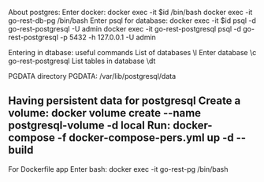 About postgres:
Enter docker:                   docker exec -it $id /bin/bash
                                docker exec -it go-rest-db-pg /bin/bash
Enter psql for database:        docker exec -it $id psql -d go-rest-postgresql -U admin
                                docker exec -it go-rest-postgresql psql -d go-rest-postgresql -p 5432 -h 127.0.0.1 -U admin

Entering in dtabase: useful commands
List of databases               \l
Enter database                  \c go-rest-postgresql
List tables in database         \dt

PGDATA directory                PGDATA: /var/lib/postgresql/data 

Having persistent data for postgresql
    Create a volume:
        docker volume create --name postgresql-volume -d local
    Run:
        docker-compose -f docker-compose-pers.yml up -d --build
---------------------------------------
For Dockerfile app
Enter bash: docker exec -it go-rest-pg /bin/bash       